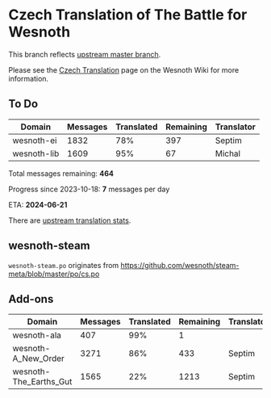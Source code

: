 # Czech Translation of The Battle for Wesnoth

This branch reflects [upstream master branch](https://github.com/wesnoth/wesnoth/tree/master).

Please see the [Czech Translation](https://wiki.wesnoth.org/CzechTranslation) page on the Wesnoth Wiki for more information.

## To Do

Domain | Messages | Translated | Remaining | Translator
------ | -------- | ---------- | --------- | ----------
wesnoth-ei | 1832 | 78% | 397 | Septim
wesnoth-lib | 1609 | 95% | 67 | Michal

Total messages remaining: **464**

Progress since 2023-10-18: **7** messages per day

ETA: **2024-06-21**

There are [upstream translation stats](https://www.wesnoth.org/gettext/?view=langs&version=master&lang=cs).

## wesnoth-steam
`wesnoth-steam.po` originates from https://github.com/wesnoth/steam-meta/blob/master/po/cs.po

## Add-ons
Domain | Messages | Translated | Remaining | Translator
------ | -------- | ---------- | --------- | ----------
wesnoth-ala | 407 | 99% | 1 |
wesnoth-A_New_Order | 3271 | 86% | 433 | Septim
wesnoth-The_Earths_Gut | 1565 | 22% | 1213 | Septim
